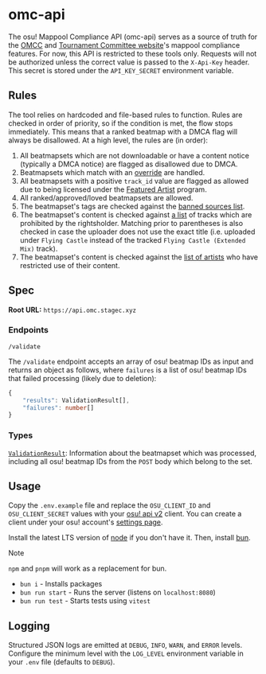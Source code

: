 # omc-api

The osu! Mappool Compliance API (omc-api) serves as a source of truth for the [OMCC](https://github.com/hburn7/mappool-compliance-checker) and [Tournament Committee website](https://tcomm.hivie.tn/)'s mappool compliance features. For now, this API is restricted to these tools only. Requests will not be authorized unless the correct value is passed to the `X-Api-Key` header. This secret is stored under the `API_KEY_SECRET` environment variable.

## Rules

The tool relies on hardcoded and file-based rules to function. Rules are checked in order of priority, so if the condition is met, the flow stops immediately. This means that a ranked beatmap with a DMCA flag will always be disallowed. At a high level, the rules are (in order):

1. All beatmapsets which are not downloadable or have a content notice (typically a DMCA notice) are flagged as disallowed due to DMCA.
1. Beatmapsets which match with an [override](https://github.com/hburn7/omc-api/blob/86b189e3a9d476e954b15f2e8495a1fe74243a85/data/overrides/edge-cases.json) are handled.
1. All beatmapsets with a positive `track_id` value are flagged as allowed due to being licensed under the [Featured Artist](https://osu.ppy.sh/beatmaps/artists) program.
1. All ranked/approved/loved beatmapsets are allowed.
1. The beatmapset's tags are checked against the [banned sources list](https://github.com/hburn7/omc-api/blob/master/data/sources/banned.json).
1. The beatmapset's content is checked against [a list](https://github.com/hburn7/omc-api/tree/master/data/labels) of tracks which are prohibited by the rightsholder. Matching prior to parentheses is also checked in case the uploader does not use the exact title (i.e. uploaded under `Flying Castle` instead of the tracked `Flying Castle (Extended Mix)` track).
1. The beatmapset's content is checked against the [list of artists](https://github.com/hburn7/omc-api/blob/master/data/artists/restricted.json) who have restricted use of their content.

## Spec

**Root URL:** `https://api.omc.stagec.xyz`

### Endpoints

`/validate`

The `/validate` endpoint accepts an array of osu! beatmap IDs as input and returns an object as follows, where `failures` is a list of osu! beatmap IDs that failed processing (likely due to deletion):

```ts
{
    "results": ValidationResult[],
    "failures": number[]
}
```

### Types

[`ValidationResult`](https://github.com/hburn7/omc-api/blob/86b189e3a9d476e954b15f2e8495a1fe74243a85/src/lib/dataTypes.ts#L33): Information about the beatmapset which was processed, including all osu! beatmap IDs from the `POST` body which belong to the set.

## Usage

Copy the `.env.example` file and replace the `OSU_CLIENT_ID` and `OSU_CLIENT_SECRET` values with your [osu! api v2](https://osu.ppy.sh/docs/index.html) client. You can create a client under your osu! account's [settings page](https://osu.ppy.sh/home/account/edit).

Install the latest LTS version of [node](https://nodejs.org/en) if you don't have it. Then, install [bun](https://bun.com/get).

> [!NOTE]
> `npm` and `pnpm` will work as a replacement for bun.

- `bun i` - Installs packages
- `bun run start` - Runs the server (listens on `localhost:8080`)
- `bun run test` - Starts tests using `vitest`

## Logging

Structured JSON logs are emitted at `DEBUG`, `INFO`, `WARN`, and `ERROR` levels. Configure the minimum level with the `LOG_LEVEL` environment variable in your `.env` file (defaults to `DEBUG`).
